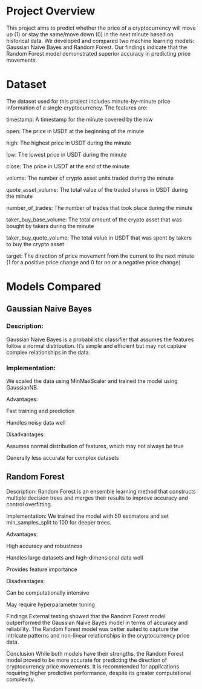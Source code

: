 # Project Overview
This project aims to predict whether the price of a cryptocurrency will move up (1) or stay the same/move down (0) in the next minute based on historical data. We developed and compared two machine learning models: Gaussian Naive Bayes and Random Forest. Our findings indicate that the Random Forest model demonstrated superior accuracy in predicting price movements.

# Dataset
The dataset used for this project includes minute-by-minute price information of a single cryptocurrency. The features are:

timestamp: A timestamp for the minute covered by the row

open: The price in USDT at the beginning of the minute

high: The highest price in USDT during the minute

low: The lowest price in USDT during the minute

close: The price in USDT at the end of the minute

volume: The number of crypto asset units traded during the minute

quote_asset_volume: The total value of the traded shares in USDT during the minute

number_of_trades: The number of trades that took place during the minute

taker_buy_base_volume: The total amount of the crypto asset that was bought by takers during the minute

taker_buy_quote_volume: The total value in USDT that was spent by takers to buy the crypto asset

target: The direction of price movement from the current to the next minute (1 for a positive price change and 0 for no or a negative price change)

# Models Compared
## Gaussian Naive Bayes
### Description:
Gaussian Naive Bayes is a probabilistic classifier that assumes the features follow a normal distribution. It’s simple and efficient but may not capture complex relationships in the data.

### Implementation:
We scaled the data using MinMaxScaler and trained the model using GaussianNB.

Advantages:

Fast training and prediction

Handles noisy data well

Disadvantages:

Assumes normal distribution of features, which may not always be true

Generally less accurate for complex datasets

## Random Forest
Description: Random Forest is an ensemble learning method that constructs multiple decision trees and merges their results to improve accuracy and control overfitting.

Implementation: We trained the model with 50 estimators and set min_samples_split to 100 for deeper trees.

Advantages:

High accuracy and robustness

Handles large datasets and high-dimensional data well

Provides feature importance

Disadvantages:

Can be computationally intensive

May require hyperparameter tuning

Findings
External testing showed that the Random Forest model outperformed the Gaussian Naive Bayes model in terms of accuracy and reliability. The Random Forest model was better suited to capture the intricate patterns and non-linear relationships in the cryptocurrency price data.

Conclusion
While both models have their strengths, the Random Forest model proved to be more accurate for predicting the direction of cryptocurrency price movements. It is recommended for applications requiring higher predictive performance, despite its greater computational complexity.

